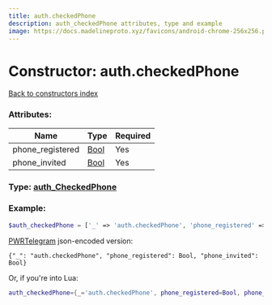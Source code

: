 ```yaml
---
title: auth.checkedPhone
description: auth_checkedPhone attributes, type and example
image: https://docs.madelineproto.xyz/favicons/android-chrome-256x256.png
---
```

# Constructor: auth.checkedPhone  
[Back to constructors index](index.md)



### Attributes:

| Name     |    Type       | Required |
|----------|---------------|----------|
|phone\_registered|[Bool](../types/Bool.md) | Yes|
|phone\_invited|[Bool](../types/Bool.md) | Yes|



### Type: [auth\_CheckedPhone](../types/auth_CheckedPhone.md)


### Example:

```php
$auth_checkedPhone = ['_' => 'auth.checkedPhone', 'phone_registered' => Bool, 'phone_invited' => Bool];
```  

[PWRTelegram](https://pwrtelegram.xyz) json-encoded version:

```
{"_": "auth.checkedPhone", "phone_registered": Bool, "phone_invited": Bool}
```


Or, if you're into Lua:

```lua
auth_checkedPhone={_='auth.checkedPhone', phone_registered=Bool, phone_invited=Bool}

```


